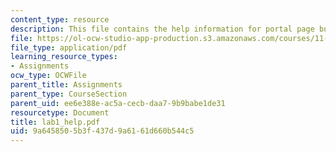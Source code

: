 ```yaml
---
content_type: resource
description: This file contains the help information for portal page building.
file: https://ol-ocw-studio-app-production.s3.amazonaws.com/courses/11-204-planning-communications-and-digital-media-fall-2004/9a6458505b3f437d9a6161d660b544c5_lab1_help.pdf
file_type: application/pdf
learning_resource_types:
- Assignments
ocw_type: OCWFile
parent_title: Assignments
parent_type: CourseSection
parent_uid: ee6e388e-ac5a-cecb-daa7-9b9babe1de31
resourcetype: Document
title: lab1_help.pdf
uid: 9a645850-5b3f-437d-9a61-61d660b544c5
---
```

